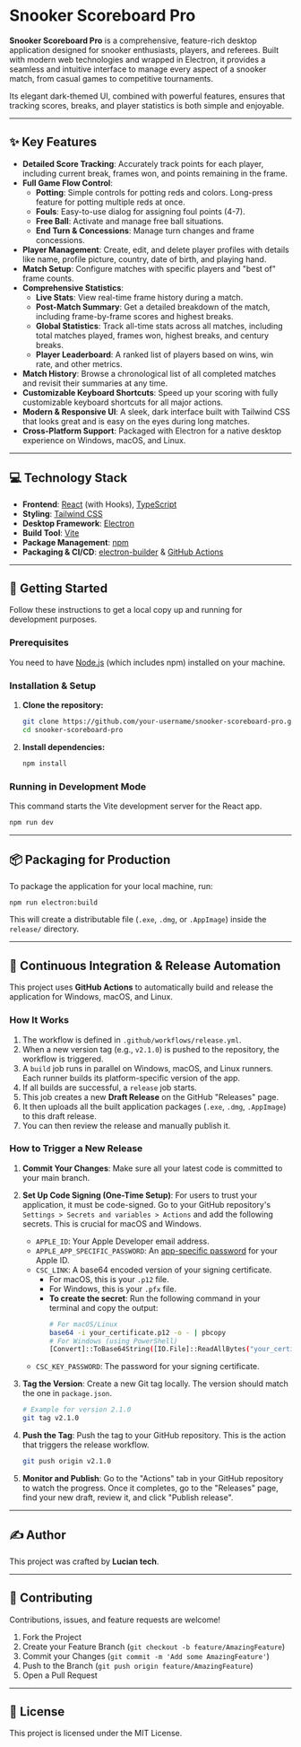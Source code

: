 
# Snooker Scoreboard Pro


**Snooker Scoreboard Pro** is a comprehensive, feature-rich desktop application designed for snooker enthusiasts, players, and referees. Built with modern web technologies and wrapped in Electron, it provides a seamless and intuitive interface to manage every aspect of a snooker match, from casual games to competitive tournaments.

Its elegant dark-themed UI, combined with powerful features, ensures that tracking scores, breaks, and player statistics is both simple and enjoyable.

---

## ✨ Key Features

- **Detailed Score Tracking**: Accurately track points for each player, including current break, frames won, and points remaining in the frame.
- **Full Game Flow Control**:
    - **Potting**: Simple controls for potting reds and colors. Long-press feature for potting multiple reds at once.
    - **Fouls**: Easy-to-use dialog for assigning foul points (4-7).
    - **Free Ball**: Activate and manage free ball situations.
    - **End Turn & Concessions**: Manage turn changes and frame concessions.
- **Player Management**: Create, edit, and delete player profiles with details like name, profile picture, country, date of birth, and playing hand.
- **Match Setup**: Configure matches with specific players and "best of" frame counts.
- **Comprehensive Statistics**:
    - **Live Stats**: View real-time frame history during a match.
    - **Post-Match Summary**: Get a detailed breakdown of the match, including frame-by-frame scores and highest breaks.
    - **Global Statistics**: Track all-time stats across all matches, including total matches played, frames won, highest breaks, and century breaks.
    - **Player Leaderboard**: A ranked list of players based on wins, win rate, and other metrics.
- **Match History**: Browse a chronological list of all completed matches and revisit their summaries at any time.
- **Customizable Keyboard Shortcuts**: Speed up your scoring with fully customizable keyboard shortcuts for all major actions.
- **Modern & Responsive UI**: A sleek, dark interface built with Tailwind CSS that looks great and is easy on the eyes during long matches.
- **Cross-Platform Support**: Packaged with Electron for a native desktop experience on Windows, macOS, and Linux.

---

## 💻 Technology Stack

- **Frontend**: [React](https://reactjs.org/) (with Hooks), [TypeScript](https://www.typescriptlang.org/)
- **Styling**: [Tailwind CSS](https://tailwindcss.com/)
- **Desktop Framework**: [Electron](https://www.electronjs.org/)
- **Build Tool**: [Vite](https://vitejs.dev/)
- **Package Management**: [npm](https://www.npmjs.com/)
- **Packaging & CI/CD**: [electron-builder](https://www.electron.build/) & [GitHub Actions](https://github.com/features/actions)

---

## 🚀 Getting Started

Follow these instructions to get a local copy up and running for development purposes.

### Prerequisites

You need to have [Node.js](https://nodejs.org/) (which includes npm) installed on your machine.

### Installation & Setup

1.  **Clone the repository:**
    ```sh
    git clone https://github.com/your-username/snooker-scoreboard-pro.git
    cd snooker-scoreboard-pro
    ```

2.  **Install dependencies:**
    ```sh
    npm install
    ```

### Running in Development Mode

This command starts the Vite development server for the React app.

```sh
npm run dev
```

---

## 📦 Packaging for Production

To package the application for your local machine, run:

```sh
npm run electron:build
```

This will create a distributable file (`.exe`, `.dmg`, or `.AppImage`) inside the `release/` directory.

---

## 🤖 Continuous Integration & Release Automation

This project uses **GitHub Actions** to automatically build and release the application for Windows, macOS, and Linux.

### How It Works

1.  The workflow is defined in `.github/workflows/release.yml`.
2.  When a new version tag (e.g., `v2.1.0`) is pushed to the repository, the workflow is triggered.
3.  A `build` job runs in parallel on Windows, macOS, and Linux runners. Each runner builds its platform-specific version of the app.
4.  If all builds are successful, a `release` job starts.
5.  This job creates a new **Draft Release** on the GitHub "Releases" page.
6.  It then uploads all the built application packages (`.exe`, `.dmg`, `.AppImage`) to this draft release.
7.  You can then review the release and manually publish it.

### How to Trigger a New Release

1.  **Commit Your Changes**: Make sure all your latest code is committed to your main branch.

2.  **Set Up Code Signing (One-Time Setup)**: For users to trust your application, it must be code-signed. Go to your GitHub repository's `Settings > Secrets and variables > Actions` and add the following secrets. This is crucial for macOS and Windows.

    -   `APPLE_ID`: Your Apple Developer email address.
    -   `APPLE_APP_SPECIFIC_PASSWORD`: An [app-specific password](https://support.apple.com/en-us/HT204397) for your Apple ID.
    -   `CSC_LINK`: A base64 encoded version of your signing certificate.
        -   For macOS, this is your `.p12` file.
        -   For Windows, this is your `.pfx` file.
        -   **To create the secret**: Run the following command in your terminal and copy the output:
            ```sh
            # For macOS/Linux
            base64 -i your_certificate.p12 -o - | pbcopy 
            # For Windows (using PowerShell)
            [Convert]::ToBase64String([IO.File]::ReadAllBytes("your_certificate.pfx")) | Set-Clipboard
            ```
    -   `CSC_KEY_PASSWORD`: The password for your signing certificate.

3.  **Tag the Version**: Create a new Git tag locally. The version should match the one in `package.json`.
    ```sh
    # Example for version 2.1.0
    git tag v2.1.0
    ```

4.  **Push the Tag**: Push the tag to your GitHub repository. This is the action that triggers the release workflow.
    ```sh
    git push origin v2.1.0
    ```

5.  **Monitor and Publish**: Go to the "Actions" tab in your GitHub repository to watch the progress. Once it completes, go to the "Releases" page, find your new draft, review it, and click "Publish release".

---

## ✍️ Author

This project was crafted by **Lucian tech**.

---

## 🤝 Contributing

Contributions, issues, and feature requests are welcome!

1.  Fork the Project
2.  Create your Feature Branch (`git checkout -b feature/AmazingFeature`)
3.  Commit your Changes (`git commit -m 'Add some AmazingFeature'`)
4.  Push to the Branch (`git push origin feature/AmazingFeature`)
5.  Open a Pull Request

---

## 📜 License

This project is licensed under the MIT License.

